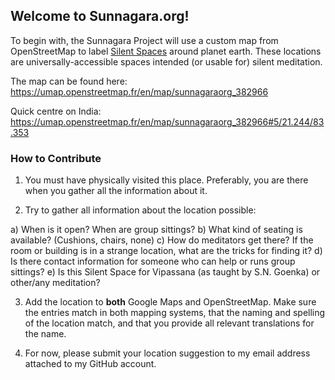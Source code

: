 ## Welcome to Sunnagara.org!

To begin with, the Sunnagara Project will use a custom map from OpenStreetMap to label [Silent Spaces](https://medium.com/siggu/silent-spaces-160d3a44fa3d) around planet earth. These locations are universally-accessible spaces intended (or usable for) silent meditation.

The map can be found here: https://umap.openstreetmap.fr/en/map/sunnagaraorg_382966

Quick centre on India: https://umap.openstreetmap.fr/en/map/sunnagaraorg_382966#5/21.244/83.353


### How to Contribute

1. You must have physically visited this place. Preferably, you are there when you gather all the information about it.

2. Try to gather all information about the location possible:

  a) When is it open? When are group sittings?
  b) What kind of seating is available? (Cushions, chairs, none)
  c) How do meditators get there? If the room or building is in a strange location, what are the tricks for finding it?
  d) Is there contact information for someone who can help or runs group sittings?
  e) Is this Silent Space for Vipassana (as taught by S.N. Goenka) or other/any meditation?

3. Add the location to **both** Google Maps and OpenStreetMap. Make sure the entries match in both mapping systems, that the naming and spelling of the location match, and that you provide all relevant translations for the name.

4. For now, please submit your location suggestion to my email address attached to my GitHub account.
